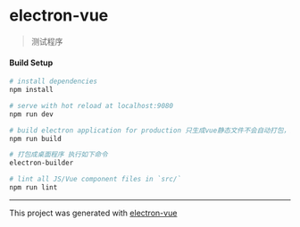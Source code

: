 # electron-vue

> 测试程序

#### Build Setup

``` bash
# install dependencies
npm install

# serve with hot reload at localhost:9080
npm run dev

# build electron application for production 只生成vue静态文件不会自动打包，打包程序已经关闭，因为打包会失败
npm run build

# 打包成桌面程序 执行如下命令 
electron-builder 

# lint all JS/Vue component files in `src/`
npm run lint

```

---

This project was generated with [electron-vue](https://github.com/2577662935/electron-vue/tree/master)
